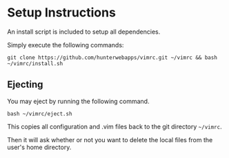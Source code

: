 # Setup Instructions

An install script is included to setup all dependencies.

Simply execute the following commands:

`git clone https://github.com/hunterwebapps/vimrc.git ~/vimrc && bash ~/vimrc/install.sh`

## Ejecting

You may eject by running the following command.

`bash ~/vimrc/eject.sh`

This copies all configuration and .vim files back to the git directory `~/vimrc`.

Then it will ask whether or not you want to delete the local files from the user's home directory.

